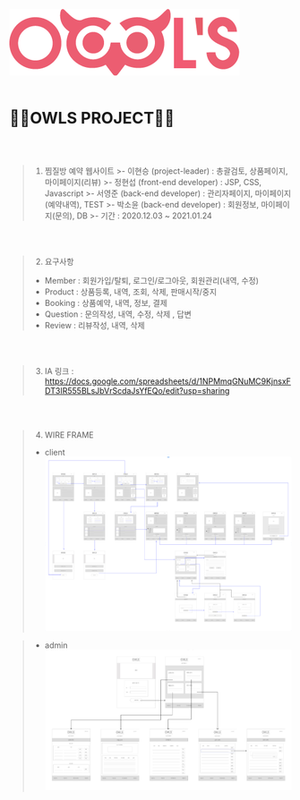 ![로고](./owlsLogo.png)<br><br>
<h1>🦉🦉OWLS PROJECT🦉🦉</h1>
<br>
<br>

>1. 찜질방 예약 웹사이트
    >- 이현승 (project-leader) : 총괄검토, 상품페이지, 마이페이지(리뷰)
    >- 정현섭 (front-end developer) : JSP, CSS, Javascript
    >- 서영준 (back-end developer) : 관리자페이지, 마이페이지(예약내역), TEST
    >- 박소윤 (back-end developer) : 회원정보, 마이페이지(문의), DB
    >- 기간 : 2020.12.03 ~ 2021.01.24  
  <br>
  <br>
  
>2. 요구사항
   >- Member : 회원가입/탈퇴, 로그인/로그아웃, 회원관리(내역, 수정)
   >- Product : 상품등록, 내역, 조회, 삭제, 판매시작/중지
   >- Booking : 상품예약, 내역, 정보, 결제
   >- Question : 문의작성, 내역, 수정, 삭제 , 답변
   >- Review : 리뷰작성, 내역, 삭제
  <br>
  <br>
  
>3. IA 링크 : <https://docs.google.com/spreadsheets/d/1NPMmqGNuMC9KjnsxFDT3IR555BLsJbVrScdaJsYfEQo/edit?usp=sharing>
  <br>
  <br>
  
>4. WIRE FRAME
   >- client
  ![와이어프레임](./wireframe.PNG)<br>
  
   >- admin
  ![와이어프레임2](./wireframe2.PNG)<br>
  <br>
  <br>
